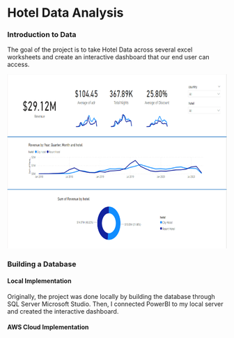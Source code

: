 # Hotel Data Analysis

### Introduction to Data

The goal of the project is to take Hotel Data across several excel worksheets and create an interactive dashboard that our end user can access.

<img src="./Images/PowerBI.PNG" width="800" height ="400" class="center">

### Building a Database

#### Local Implementation
Originally, the project was done locally by building the database through SQL Server Microsoft Studio. Then, I connected PowerBI to my local server and created the interactive dashboard.

#### AWS Cloud Implementation

